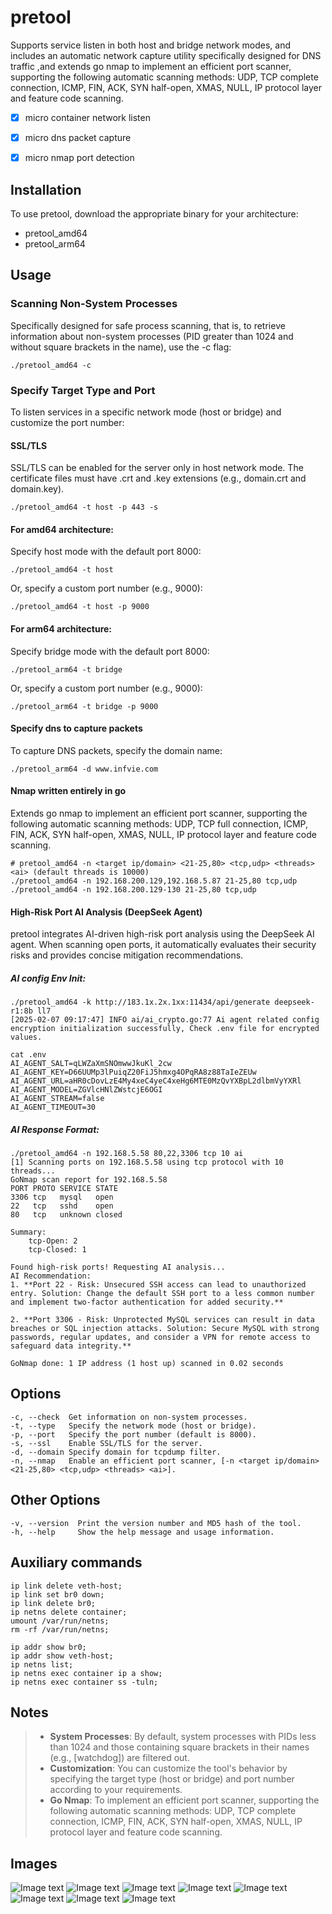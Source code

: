 # pretool
Supports service listen in both host and bridge network modes, and includes an automatic network capture utility specifically designed for DNS traffic ,and extends go nmap to implement an efficient port scanner, supporting the following automatic scanning methods: UDP, TCP complete connection, ICMP, FIN, ACK, SYN half-open, XMAS, NULL, IP protocol layer and feature code scanning.

* [x] micro container network listen
* [x] micro dns packet capture
* [x] micro nmap port detection


## Installation

To use pretool, download the appropriate binary for your architecture:

- pretool_amd64
- pretool_arm64

## Usage
### Scanning Non-System Processes

Specifically designed for safe process scanning, that is, to retrieve information about non-system processes (PID greater than 1024 and without square brackets in the name), use the -c flag:

```
./pretool_amd64 -c

```

### Specify Target Type and Port

To listen services in a specific network mode (host or bridge) and customize the port number:

#### SSL/TLS

SSL/TLS can be enabled for the server only in host network mode. The certificate files must have .crt and .key extensions (e.g., domain.crt and domain.key).

```
./pretool_amd64 -t host -p 443 -s

```

#### For amd64 architecture:

Specify host mode with the default port 8000:

```
./pretool_amd64 -t host

```

Or, specify a custom port number (e.g., 9000):

```
./pretool_amd64 -t host -p 9000

```

#### For arm64 architecture:

Specify bridge mode with the default port 8000:

```
./pretool_arm64 -t bridge

```

Or, specify a custom port number (e.g., 9000):

```
./pretool_arm64 -t bridge -p 9000

```

#### Specify dns to capture packets

To capture DNS packets, specify the domain name:

```
./pretool_arm64 -d www.infvie.com

```

#### Nmap written entirely in go

Extends go nmap to implement an efficient port scanner, supporting the following automatic scanning methods: UDP, TCP full connection, ICMP, FIN, ACK, SYN half-open, XMAS, NULL, IP protocol layer and feature code scanning.

```
# pretool_amd64 -n <target ip/domain> <21-25,80> <tcp,udp> <threads> <ai> (default threads is 10000)
./pretool_amd64 -n 192.168.200.129,192.168.5.87 21-25,80 tcp,udp 
./pretool_amd64 -n 192.168.200.129-130 21-25,80 tcp,udp
```

#### High-Risk Port AI Analysis (DeepSeek Agent)
pretool integrates AI-driven high-risk port analysis using the DeepSeek AI agent. When scanning open ports, it automatically evaluates their security risks and provides concise mitigation recommendations.
##### AI config Env Init:

```
./pretool_amd64 -k http://183.1x.2x.1xx:11434/api/generate deepseek-r1:8b ll7
[2025-02-07 09:17:47] INFO ai/ai_crypto.go:77 Ai agent related config encryption initialization successfully, Check .env file for encrypted values.

cat .env 
AI_AGENT_SALT=qLWZaXmSNOmwwJkuKl_2cw
AI_AGENT_KEY=D66UUMp3lPuiqZ20FiJ5hmxg4OPqRA8z88TaIeZEUw
AI_AGENT_URL=aHR0cDovLzE4My4xeC4yeC4xeHg6MTE0MzQvYXBpL2dlbmVyYXRl
AI_AGENT_MODEL=ZGVlcHNlZWstcjE6OGI
AI_AGENT_STREAM=false
AI_AGENT_TIMEOUT=30

```
##### AI Response Format: 

```
./pretool_amd64 -n 192.168.5.58 80,22,3306 tcp 10 ai
[1] Scanning ports on 192.168.5.58 using tcp protocol with 10 threads...
GoNmap scan report for 192.168.5.58
PORT PROTO SERVICE STATE
3306 tcp   mysql   open  
22   tcp   sshd    open  
80   tcp   unknown closed

Summary: 
	tcp-Open: 2
	tcp-Closed: 1

Found high-risk ports! Requesting AI analysis...
AI Recommendation:
1. **Port 22 - Risk: Unsecured SSH access can lead to unauthorized entry. Solution: Change the default SSH port to a less common number and implement two-factor authentication for added security.**

2. **Port 3306 - Risk: Unprotected MySQL services can result in data breaches or SQL injection attacks. Solution: Secure MySQL with strong passwords, regular updates, and consider a VPN for remote access to safeguard data integrity.**

GoNmap done: 1 IP address (1 host up) scanned in 0.02 seconds

```

## Options

```
-c, --check  Get information on non-system processes.
-t, --type   Specify the network mode (host or bridge).
-p, --port   Specify the port number (default is 8000).
-s, --ssl    Enable SSL/TLS for the server.
-d, --domain Specify domain for tcpdump filter.
-n, --nmap   Enable an efficient port scanner, [-n <target ip/domain> <21-25,80> <tcp,udp> <threads> <ai>].

```

## Other Options

```
-v, --version  Print the version number and MD5 hash of the tool.
-h, --help     Show the help message and usage information.

```

## Auxiliary commands

```
ip link delete veth-host;
ip link set br0 down;
ip link delete br0;
ip netns delete container;
umount /var/run/netns;
rm -rf /var/run/netns;

ip addr show br0;
ip addr show veth-host;
ip netns list;
ip netns exec container ip a show;
ip netns exec container ss -tuln;

```

## Notes
>- **System Processes**: By default, system processes with PIDs less than 1024 and those containing square brackets in their names (e.g., [watchdog]) are filtered out.
>- **Customization**: You can customize the tool's behavior by specifying the target type (host or bridge) and port number according to your requirements.
>- **Go Nmap**: To implement an efficient port scanner, supporting the following automatic scanning methods: UDP, TCP complete connection, ICMP, FIN, ACK, SYN half-open, XMAS, NULL, IP protocol layer and feature code scanning.

## Images
![Image text](https://mirrors.infvie.org/image/pretool/20240717211427.png)
![Image text](https://mirrors.infvie.org/image/pretool/20240717211532.png)
![Image text](https://mirrors.infvie.org/image/pretool/20240717211902.png)
![Image text](https://mirrors.infvie.org/image/pretool/20240717213057.png)
![Image text](https://mirrors.infvie.org/image/pretool/20240717213356.png)
![Image text](https://mirrors.infvie.org/image/pretool/20240717213735.png)
![Image text](https://mirrors.infvie.org/image/pretool/20240717214128.png)
![Image text](https://mirrors.infvie.org/image/pretool/20240720191150.png)